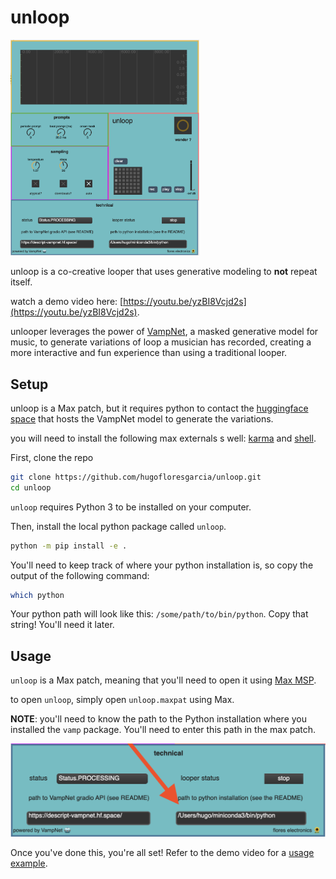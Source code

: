 # unloop

<img src="assets/fullUI.png" width="60%">

unloop is a co-creative looper that uses generative modeling to **not** repeat itself.

watch a demo video here: [https://youtu.be/yzBI8Vcjd2s](https://youtu.be/yzBI8Vcjd2s). 

unlooper leverages the power of [VampNet](https://hugo-does-things.notion.site/VampNet-Music-Generation-via-Masked-Acoustic-Token-Modeling-e37aabd0d5f1493aa42c5711d0764b33), a masked generative model for music, to generate variations of loop a musician has recorded, creating a more interactive and fun experience than using a traditional looper. 


## Setup 

unloop is a Max patch, but it requires python to contact the [huggingface space](https://huggingface.co/spaces/descript/vampnet) that hosts the VampNet model to generate the variations. 

you will need to install the following max externals s well: [karma](https://github.com/rconstanzo/karma/tree/master) and [shell](https://github.com/jeremybernstein/shell). 


First, clone the repo
```bash
git clone https://github.com/hugofloresgarcia/unloop.git
cd unloop
```

`unloop` requires Python 3 to be installed on your computer. 

Then, install the local python package called `unloop`. 
```bash
python -m pip install -e .
```

You'll need to keep track of where your python installation is, so copy the output of the following command:
```bash
which python
```

Your python path will look like this: `/some/path/to/bin/python`. Copy that string! You'll need it later.


## Usage

`unloop` is a Max patch, meaning that you'll need to open it using [Max MSP](https://cycling74.com/downloads).

to open `unloop`, simply open `unloop.maxpat` using Max.

**NOTE**: you'll need to know the path to the Python installation where you installed the `vamp` package. You'll need to enter this path in the max patch. 

![python-path](assets/pythoninstall.png)

Once you've done this, you're all set! Refer to the demo video for a [usage example](https://youtu.be/yzBI8Vcjd2s). 
